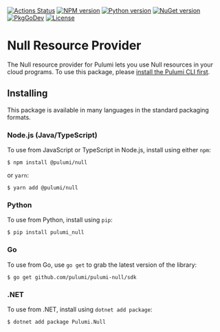 [![Actions Status](https://github.com/pulumi/pulumi-null/workflows/master/badge.svg)](https://github.com/pulumi/pulumi-null/actions)
[![NPM version](https://img.shields.io/npm/v/@pulumi/null)](https://www.npmjs.com/package/@pulumi/null)
[![Python version](https://img.shields.io/pypi/v/pulumi_null)](https://pypi.org/project/pulumi_null)
[![NuGet version](https://img.shields.io/nuget/v/Pulumi.Null)](https://www.nuget.org/packages/Pulumi.Null)
[![PkgGoDev](https://pkg.go.dev/badge/github.com/pulumi/pulumi-null/sdk/go)](https://pkg.go.dev/github.com/pulumi/pulumi-null/sdk/go)
[![License](https://img.shields.io/github/license/pulumi/pulumi-null)](https://github.com/pulumi/pulumi-null/blob/master/LICENSE)

# Null Resource Provider

The Null resource provider for Pulumi lets you use Null resources in your cloud programs.
To use this package, please [install the Pulumi CLI first](https://www.pulumi.com/docs/install/).

## Installing

This package is available in many languages in the standard packaging formats.

### Node.js (Java/TypeScript)

To use from JavaScript or TypeScript in Node.js, install using either `npm`:

    $ npm install @pulumi/null

or `yarn`:

    $ yarn add @pulumi/null

### Python

To use from Python, install using `pip`:

    $ pip install pulumi_null

### Go

To use from Go, use `go get` to grab the latest version of the library:

    $ go get github.com/pulumi/pulumi-null/sdk

### .NET

To use from .NET, install using `dotnet add package`:

    $ dotnet add package Pulumi.Null

<!-- If your provider has configuration, remove this comment and the comment tags below, updating the documentation. -->
<!--

## Configuration

The following Pulumi configuration can be used:

- `null:token` - (Required) The API token to use with Null. When not set, the provider will use the `NULL_TOKEN` environment variable.

-->

<!-- If your provider has reference material available elsewhere, remove this comment and the comment tags below, updating the documentation. -->
<!--

## Reference

For further information, please visit [Null reference documentation](https://example.com/null).

-->
